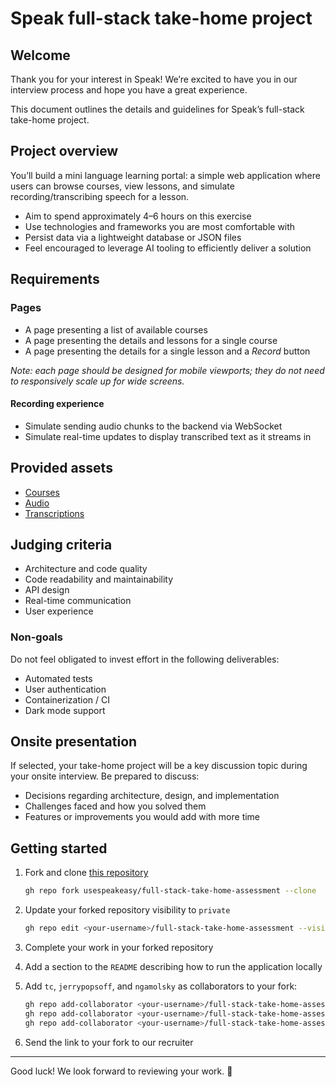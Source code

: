 # Speak full-stack take-home project

## Welcome

Thank you for your interest in Speak! We’re excited to have you in our interview process and hope you have a great experience.

This document outlines the details and guidelines for Speak’s full-stack take-home project.

## Project overview

You’ll build a mini language learning portal: a simple web application where users can browse courses, view lessons, and simulate recording/transcribing speech for a lesson.

- Aim to spend approximately 4–6 hours on this exercise
- Use technologies and frameworks you are most comfortable with
- Persist data via a lightweight database or JSON files
- Feel encouraged to leverage AI tooling to efficiently deliver a solution

## Requirements

### Pages

- A page presenting a list of available courses
- A page presenting the details and lessons for a single course
- A page presenting the details for a single lesson and a _Record_ button

_Note: each page should be designed for mobile viewports; they do not need to responsively scale up for wide screens._

#### Recording experience

- Simulate sending audio chunks to the backend via WebSocket
- Simulate real-time updates to display transcribed text as it streams in

<!-- Todo: embed a video or gif of this experience -->

## Provided assets

- [Courses](/assets/course.json)
- [Audio](/assets/audio-chunks.json)
- [Transcriptions](/assets/audio-transcriptions.json)

## Judging criteria

- Architecture and code quality
- Code readability and maintainability
- API design
- Real-time communication
- User experience

### Non-goals

Do not feel obligated to invest effort in the following deliverables:

- Automated tests
- User authentication
- Containerization / CI
- Dark mode support

## Onsite presentation

If selected, your take-home project will be a key discussion topic during your onsite interview. Be prepared to discuss:

- Decisions regarding architecture, design, and implementation
- Challenges faced and how you solved them
- Features or improvements you would add with more time

## Getting started

1. Fork and clone [this repository](https://github.com/usespeakeasy/full-stack-take-home-assessment)

    ```bash
    gh repo fork usespeakeasy/full-stack-take-home-assessment --clone
    ```

1. Update your forked repository visibility to `private`

    ```bash
    gh repo edit <your-username>/full-stack-take-home-assessment --visibility private --accept-visibility-change-consequences
    ```

1. Complete your work in your forked repository
1. Add a section to the `README` describing how to run the application locally
1. Add `tc`, `jerrypopsoff`, and `ngamolsky` as collaborators to your fork:

    ```bash
    gh repo add-collaborator <your-username>/full-stack-take-home-assessment tc
    gh repo add-collaborator <your-username>/full-stack-take-home-assessment jerrypopsoff
    gh repo add-collaborator <your-username>/full-stack-take-home-assessment ngamolsky
    ```

1. Send the link to your fork to our recruiter

---

Good luck! We look forward to reviewing your work. 🚀
